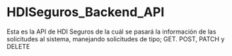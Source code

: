 # HDISeguros_Backend_API
Esta es la API de HDI Seguros de la cuál se pasará la información de las solicitudes al sistema, manejando solicitudes de tipo; GET. POST, PATCH y DELETE

